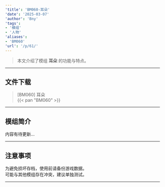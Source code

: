 ```yaml
---
'title': 'BM060-耳朵'
'date': '2025-03-07'
'author': 'Bny'
'tags':
- '模组'
- '人物'
'aliases':
- 'BM060'
'url': '/p/61/'
---
```


> 本文介绍了模组 **耳朵** 的功能与特点。

---

## 文件下载

> [BM060] 耳朵  
{{< pan "BM060" >}}  

---

## 模组简介

>  
内容有待更新...  

---

## 注意事项

>  
为避免损坏存档，使用前请备份游戏数据。  
可能与其他模组存在冲突，建议单独测试。  

---

